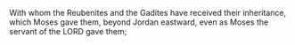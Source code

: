 With whom the Reubenites and the Gadites have received their inheritance, which Moses gave them, beyond Jordan eastward, even as Moses the servant of the LORD gave them;
